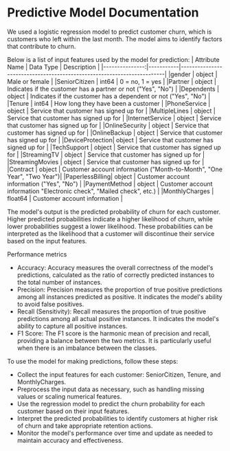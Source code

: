 # Predictive Model Documentation
We used a logistic regression model to predict customer churn, which is customers who left within the last month. The model aims to identify factors that contribute to churn. 

Below is a list of input features used by the model for prediction:
| Attribute Name | Data Type | Description                                                            |
|---------------:|-----------|------------------------------------------------------------------------|
|gender          |   object  | Male or female                                                         |
|SeniorCitizen   |    int64  | 0 = no, 1 = yes                                                        | 
|Partner         |   object  | Indicates if the customer has a partner or not ("Yes", "No")           |
|Dependents      |   object  | Indicates if the customer has a dependent or not ("Yes", "No")         |
|Tenure          |    int64  | How long they have been a customer                                     |
|PhoneService    |   object  | Service that customer has signed up for                                | 
|MultipleLines   |   object  | Service that customer has signed up for                                | 
|InternetService |   object  | Service that customer has signed up for                                |
|OnlineSecurity  |   object  | Service that customer has signed up for                                |
|OnlineBackup    |   object  | Service that customer has signed up for                                |
|DeviceProtection|   object  | Service that customer has signed up for                                |
|TechSupport     |   object  | Service that customer has signed up for                                |
|StreamingTV     |   object  | Service that customer has signed up for                                |
|StreamingMovies |   object  | Service that customer has signed up for                                |
|Contract        |   object  | Customer account information ("Month-to-Month", "One Year", "Two Year")|
|PaperlessBilling|   object  | Customer account information ("Yes", "No")                             |
|PaymentMethod   |   object  | Customer account information "Electronic check", "Mailed check", etc.) |
|MonthlyCharges  |  float64  | Customer account information                                           |

The model's output is the predicted probability of churn for each customer. Higher predicted probabilities indicate a higher likelihood of churn, while lower probabilities suggest a lower likelihood. These probabilities can be interpreted as the likelihood that a customer will discontinue their service based on the input features.

Performance metrics
- Accuracy: Accuracy measures the overall correctness of the model's predictions, calculated as the ratio of correctly predicted instances to the total number of instances.
- Precision: Precision measures the proportion of true positive predictions among all instances predicted as positive. It indicates the model's ability to avoid false positives.
- Recall (Sensitivity): Recall measures the proportion of true positive predictions among all actual positive instances. It indicates the model's ability to capture all positive instances.
- F1 Score: The F1 score is the harmonic mean of precision and recall, providing a balance between the two metrics. It is particularly useful when there is an imbalance between the classes.

To use the model for making predictions, follow these steps:
- Collect the input features for each customer: SeniorCitizen, Tenure, and MonthlyCharges.
- Preprocess the input data as necessary, such as handling missing values or scaling numerical features.
- Use the regression model to predict the churn probability for each customer based on their input features.
- Interpret the predicted probabilities to identify customers at higher risk of churn and take appropriate retention actions.
- Monitor the model's performance over time and update as needed to maintain accuracy and effectiveness.


